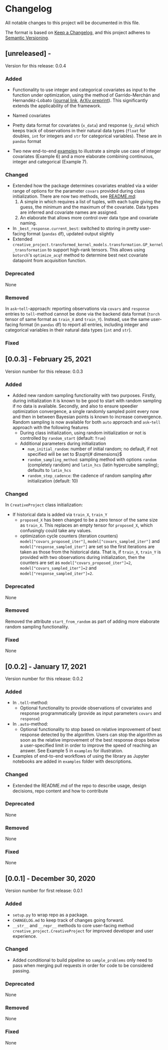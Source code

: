 # Changelog

All notable changes to this project will be documented in this file.

The format is based on [Keep a Changelog](https://keepachangelog.com/en/1.0.0/),
and this project adheres to [Semantic Versioning](https://semver.org/spec/v2.0.0.html).

## [unreleased] - 

Version for this release: 0.0.4

### Added
* Functionality to use integer and categorical covariates as input to the function under optimization, using the method
  of Garrido-Merchán and Hernandéz-Lobato ([journal link](https://www.sciencedirect.com/science/article/abs/pii/S0925231219315619), 
  [ArXiv preprint](https://arxiv.org/pdf/1805.03463.pdf)). This significantly extends the applicability of the 
  framework.
* Named covariates
* Pretty data format for covariates (`x_data`) and response (`y_data`) which keeps track of observations in their
natural data types (`float` for doubles, `int` for integers and `str` for categorical variables). These are in `pandas`
  format
  
* Two new end-to-end [examples](#Examples) to illustrate a simple use case of integer covariates (Example 6) and a more elaborate combining continuous, integer and categorical (Example 7).
  

### Changed
* Extended how the package determines covariates enabled via a wider range of options for the parameter `covars` provided 
  during class initialization. There are now two methods, see [README.md](README.md/#Covariates:-the-free-parameters-which-are-adjusted-by-the-framework-during-optimization): 
    1) A simple in which requires a list of tuples, with each tuple giving the guess, the minimum and the maximum of the covariate. Data types are inferred and covariate names are assigned.
    2) An elaborate that allows more control over data type and covariate naming.
* In `_best_response.current_best`: switched to storing in pretty user-facing format (`pandas` df), updated output 
slightly
* Extended `creative_project.transformed_kernel_models.transformation.GP_kernel_transformation` to support high-rank
tensors. This allows using `botorch`'s `optimize_acqf` method to determine best next covariate datapoint from 
  acquisition function.

### Deprecated
None

### Removed
In `ask`-`tell`-approach: reporting observations via `covars` and `response` entries to `tell`-method cannot be
done via the backend data format (`torch` tensor of same format as `train_X` and `train_Y`). Instead, use the same 
user-facing format (in `pandas` df) to report all entries, including integer and categorical variables in their natural
data types (`int` and `str`).

### Fixed

## [0.0.3] - February 25, 2021

Version number for this release: 0.0.3

### Added
* Added new random sampling functionality with two purposes. Firstly, during initialization it is known to be good to 
  start with random sampling if no data is available. Secondly, and also to ensure speedier optimization convergence, a 
  single randomly sampled point every now and then in between Bayesian points is known to increase convergence. Random 
  sampling is now available for both `auto` approach and `ask`-`tell` approach with the following features
  * During class initialization, using random initialization or not is controlled by `random_start` (default: `True`)
  * Additional parameters during initialization
    * `num_initial_random`: number of initial random; no default, if not specified will be set to $\sqrt{# dimensions}$
    * `random_sampling_method`: sampling method with options `random` (completely random) and `latin_hcs` (latin hypercube sampling); defaults to `latin_hcs`
    * `random_step_cadence`: the cadence of random sampling after initialization (default: 10)

### Changed
In `CreativeProject` class initialization:
* If historical data is added via `train_X`, `train_Y`
  * `proposed_X` has been changed to be a zero tensor of the same size as `train_X`. This replaces an empty tensor for 
    `proposed_X`, which confusingly could take any values.
  * optimization cycle counters (iteration counters) `model["covars_proposed_iter"]`, `model["covars_sampled_iter"]` 
    and `model["response_sampled_iter"]` are set so the first iterations are taken as those from the historical data. 
    That is, if `train_X`, `train_Y` is provided with two observations during initialization, then the counters are set 
    as `model["covars_proposed_iter"]=2`, `model["covars_sampled_iter"]=2` and `model["response_sampled_iter"]=2`.

### Deprecated
None

### Removed
Removed the attribute `start_from_random` as part of adding more elaborate random sampling functionality.

### Fixed
None

## [0.0.2] - January 17, 2021

Version number for this release: 0.0.2

### Added
* In `.tell`-method:
    * Optional functionality to provide observations of covariates and response programmatically (provide as input
      parameters `covars` and `response`)
* In `.auto`-method: 
    * Optional functionality to stop based on relative improvement of best response detected by the algorithm. Users can 
      stop the algorithm as soon as the relative improvement of the best response drops below a user-specified limit in 
      order to improve the speed of reaching an answer. See Example 5 in `examples` for illustration.
* Examples of end-to-end workflows of using the library as Jupyter notebooks are added in `examples` folder with descriptions.


### Changed
* Extended the README.md of the repo to describe usage, design decisions, repo content and how to contribute

### Deprecated
None

### Removed
None

### Fixed
None

## [0.0.1] - December 30, 2020

Version number for first release: 0.0.1

### Added
* `setup.py` to wrap repo as a package.
* `CHANGELOG.md` to keep track of changes going forward.
* `__str__` and `__repr__` methods to core user-facing method `creative_project.CreativeProject` for improved 
developer and user experience.

### Changed
* Added conditional to build pipeline so `sample_problems` only need to pass when merging pull requests in order
for code to be considered passing. 

### Deprecated
None

### Removed
None

### Fixed
None